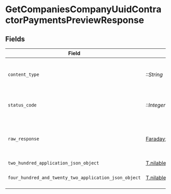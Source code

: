 # GetCompaniesCompanyUuidContractorPaymentsPreviewResponse


## Fields

| Field                                                                                                                                                                                                                               | Type                                                                                                                                                                                                                                | Required                                                                                                                                                                                                                            | Description                                                                                                                                                                                                                         |
| ----------------------------------------------------------------------------------------------------------------------------------------------------------------------------------------------------------------------------------- | ----------------------------------------------------------------------------------------------------------------------------------------------------------------------------------------------------------------------------------- | ----------------------------------------------------------------------------------------------------------------------------------------------------------------------------------------------------------------------------------- | ----------------------------------------------------------------------------------------------------------------------------------------------------------------------------------------------------------------------------------- |
| `content_type`                                                                                                                                                                                                                      | *::String*                                                                                                                                                                                                                          | :heavy_check_mark:                                                                                                                                                                                                                  | HTTP response content type for this operation                                                                                                                                                                                       |
| `status_code`                                                                                                                                                                                                                       | *::Integer*                                                                                                                                                                                                                         | :heavy_check_mark:                                                                                                                                                                                                                  | HTTP response status code for this operation                                                                                                                                                                                        |
| `raw_response`                                                                                                                                                                                                                      | [Faraday::Response](https://www.rubydoc.info/gems/faraday/Faraday/Response)                                                                                                                                                         | :heavy_check_mark:                                                                                                                                                                                                                  | Raw HTTP response; suitable for custom response parsing                                                                                                                                                                             |
| `two_hundred_application_json_object`                                                                                                                                                                                               | [T.nilable(::GustoEmbedded::Operations::GetCompaniesCompanyUuidContractorPaymentsPreviewResponseBody)](../../models/operations/getcompaniescompanyuuidcontractorpaymentspreviewresponsebody.md)                                     | :heavy_minus_sign:                                                                                                                                                                                                                  | OK                                                                                                                                                                                                                                  |
| `four_hundred_and_twenty_two_application_json_object`                                                                                                                                                                               | [T.nilable(::GustoEmbedded::Operations::GetCompaniesCompanyUuidContractorPaymentsPreviewContractorPaymentsResponseBody)](../../models/operations/getcompaniescompanyuuidcontractorpaymentspreviewcontractorpaymentsresponsebody.md) | :heavy_minus_sign:                                                                                                                                                                                                                  | Unprocessable Entity (WebDAV)                                                                                                                                                                                                       |